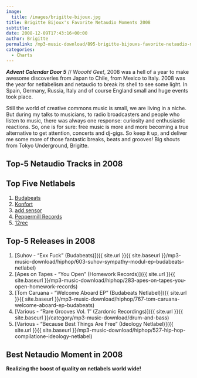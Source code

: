 ```yaml
---
image:
  title: /images/brigitte-bijoux.jpg
title: Brigitte Bijoux's Favorite Netaudio Moments 2008
subtitle: 
date: 2008-12-09T17:43:16+00:00
author: Brigitte
permalink: /mp3-music-download/895-brigitte-bijouxs-favorite-netaudio-moments-2008
categories:
  - Charts
---
```

***Advent Calendar Door 5*** // _Woooh! Gee!_, 2008 was a hell of a year to make awesome discoveries from Japan to Chile, from Mexico to Italy. 2008 was the year for netlabelism and netaudio to break its shell to see some light. In Spain, Germany, Russia, Italy and of course England small and huge events took place.

Still the world of creative commons music is small, we are living in a niche. But during my talks to musicians, to radio broadcasters and people who listen to music, there was always one response: curiosity and enthusiastic reactions. So, one is for sure: free music is more and more becoming a true alternative to get attention, concerts and dj-gigs. So keep it up, and deliver me some more of those fantastic breaks, beats and grooves! Big shouts from Tokyo Underground, Brigitte.<!--more-->

## Top-5 Netaudio Tracks in 2008

## Top Five Netlabels

  1. <a href="http://www.budabeats.com/" target="_blank">Budabeats</a>
  2. <a href="http://discoskonfort.com/netlabel/" target="_blank">Konfort</a>
  3. <a href="http://www.addsensor.com/" target="_blank">add sensor</a>
  4. <a href="http://www.peppermillrecords.com/" target="_blank">Peppermill Records</a>
  5. <a href="http://12rec.net" target="_blank">12rec</a>

## Top-5 Releases in 2008

  1. [Suhov - “Exx Fuck” (Budabeats)]({{ site.url }}{{ site.baseurl }}/mp3-music-download/hiphop/603-suhov-sympathy-modul-ep-budabeats-netlabel)
  2. [Apes on Tapes - “You Open” (Homework Records)]({{ site.url }}{{ site.baseurl }}/mp3-music-download/hiphop/283-apes-on-tapes-you-open-homework-records)
  3. [Tom Caruana - “Welcome Aboard EP” (Budabeats Netlabel)]({{ site.url }}{{ site.baseurl }}/mp3-music-download/hiphop/767-tom-caruana-welcome-aboard-ep-budabeats)
  4. [Various - “Rare Grooves Vol. 1″ (Zardonic Recordings)]({{ site.url }}{{ site.baseurl }}/category/mp3-music-download/drum-and-bass)
  5. [Various - “Because Best Things Are Free” (Ideology Netlabel)]({{ site.url }}{{ site.baseurl }}/mp3-music-download/hiphop/527-hip-hop-compilatione-ideology-netlabel)

## Best Netaudio Moment in 2008

**Realizing the boost of quality on netlabels world wide!**